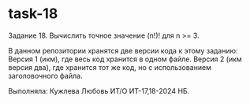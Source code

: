 # task-18

Задание 18. Вычислить точное значение (n!)! для n >= 3.

В данном репозитории хранятся две версии кода к этому заданию:
Версия 1 (икм), где весь код хранится в одном файле.
Версия 2 (икм версия два), где хранится тот же код, но с использованием заголовочного файла.

Выполняла: Кужлева Любовь ИТ/О ИТ-17,18-2024 НБ. 

